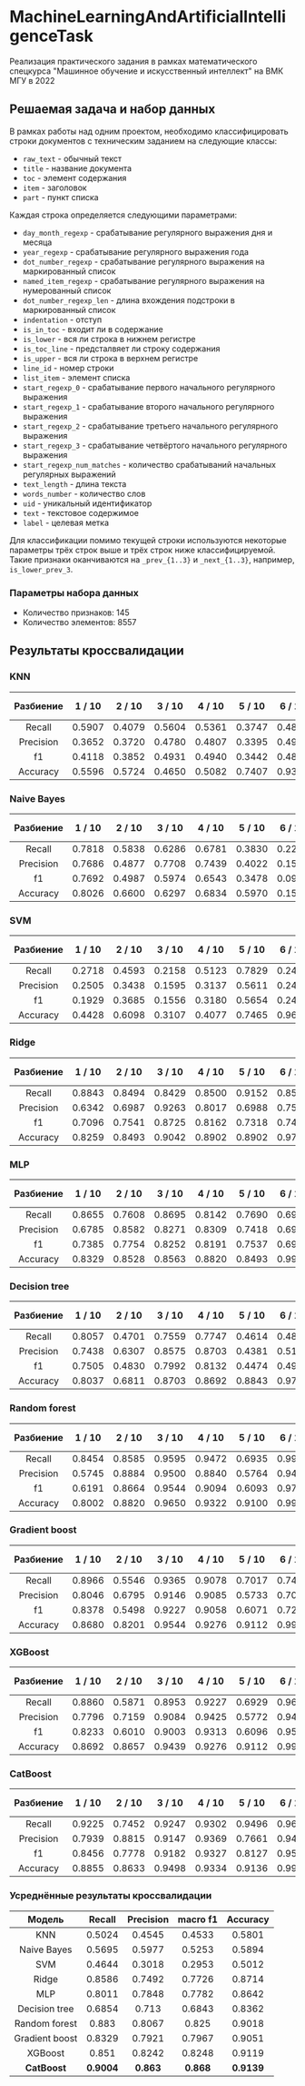 # MachineLearningAndArtificialIntelligenceTask
Реализация практического задания в рамках математического спецкурса "Машинное обучение и искусственный интеллект" на ВМК МГУ в 2022

## Решаемая задача и набор данных
В рамках работы над одним проектом, необходимо классифицировать строки документов с техническим заданием на следующие классы:

* `raw_text` - обычный текст
* `title` - название документа
* `toc` - элемент содержания
* `item` - заголовок
* `part` - пункт списка

Каждая строка определяется следующими параметрами:

* `day_month_regexp` - срабатывание регулярного выражения дня и месяца
* `year_regexp` - срабатывание регулярного выражения года
* `dot_number_regexp` - срабатывание регулярного выражения на маркированный список
* `named_item_regexp` - срабатывание регулярного выражения на нумерованный список
* `dot_number_regexp_len` - длина вхождения подстроки в маркированный список
* `indentation` - отступ
* `is_in_toc` - входит ли в содержание
* `is_lower` - вся ли строка в нижнем регистре
* `is_toc_line` - предсталвяет ли строку содержания
* `is_upper` - вся ли строка в верхнем регистре
* `line_id` - номер строки
* `list_item` - элемент списка
* `start_regexp_0` - срабатывание первого начального регулярного выражения
* `start_regexp_1` - срабатывание второго начального регулярного выражения
* `start_regexp_2` - срабатывание третьего начального регулярного выражения
* `start_regexp_3` - срабатывание четвёртого начального регулярного выражения
* `start_regexp_num_matches` - количество срабатываний начальных регулярных выражений
* `text_length` - длина текста
* `words_number` - количество слов
* `uid` - уникальный идентификатор
* `text` - текстовое содержимое
* `label` - целевая метка

Для классификации помимо текущей строки используются некоторые параметры трёх строк выше и трёх строк ниже классифицируемой. Такие признаки оканчиваются на `_prev_{1..3}` и `_next_{1..3}`, например, `is_lower_prev_3`.

### Параметры набора данных

* Количество признаков: 145
* Количество элементов: 8557

## Результаты кроссвалидации
### KNN
| Разбиение  |    1 / 10 |     2 / 10 |     3 / 10 |     4 / 10 |     5 / 10 |     6 / 10 |     7 / 10 |     8 / 10 |     9 / 10 |    10 / 10 |  в среднем |
|       :-:  |       :-: |        :-: |        :-: |        :-: |        :-: |        :-: |        :-: |        :-: |        :-: |        :-: |        :-: |
| Recall     |    0.5907 |     0.4079 |     0.5604 |     0.5361 |     0.3747 |     0.4846 |     0.5238 |     0.4610 |     0.5233 |     0.5613 |     0.5024 |
| Precision  |    0.3652 |     0.3720 |     0.4780 |     0.4807 |     0.3395 |     0.4923 |     0.5014 |     0.4358 |     0.5316 |     0.5487 |     0.4545 |
| f1         |    0.4118 |     0.3852 |     0.4931 |     0.4940 |     0.3442 |     0.4880 |     0.4878 |     0.4097 |     0.4812 |     0.5377 |     0.4533 |
| Accuracy   |    0.5596 |     0.5724 |     0.4650 |     0.5082 |     0.7407 |     0.9311 |     0.4947 |     0.4807 |     0.4901 |     0.5591 |     0.5801 |

### Naive Bayes
| Разбиение  |    1 / 10 |     2 / 10 |     3 / 10 |     4 / 10 |     5 / 10 |     6 / 10 |     7 / 10 |     8 / 10 |     9 / 10 |    10 / 10 |  в среднем |
|       :-:  |       :-: |        :-: |        :-: |        :-: |        :-: |        :-: |        :-: |        :-: |        :-: |        :-: |        :-: |
| Recall     |    0.7818 |     0.5838 |     0.6286 |     0.6781 |     0.3830 |     0.2296 |     0.6465 |     0.5510 |     0.6772 |     0.5349 |     0.5695 |
| Precision  |    0.7686 |     0.4877 |     0.7708 |     0.7439 |     0.4022 |     0.1581 |     0.6810 |     0.6088 |     0.7222 |     0.6333 |     0.5977 |
| f1         |    0.7692 |     0.4987 |     0.5974 |     0.6543 |     0.3478 |     0.0991 |     0.5810 |     0.5132 |     0.6619 |     0.5304 |     0.5253 |
| Accuracy   |    0.8026 |     0.6600 |     0.6297 |     0.6834 |     0.5970 |     0.1542 |     0.6211 |     0.5485 |     0.6468 |     0.5509 |     0.5894 |

### SVM
| Разбиение  |    1 / 10 |     2 / 10 |     3 / 10 |     4 / 10 |     5 / 10 |     6 / 10 |     7 / 10 |     8 / 10 |     9 / 10 |    10 / 10 |  в среднем |
|       :-:  |       :-: |        :-: |        :-: |        :-: |        :-: |        :-: |        :-: |        :-: |        :-: |        :-: |        :-: |
| Recall     |    0.2718 |     0.4593 |     0.2158 |     0.5123 |     0.7829 |     0.2418 |     0.4918 |     0.5742 |     0.4420 |     0.6520 |     0.4644 |
| Precision  |    0.2505 |     0.3438 |     0.1595 |     0.3137 |     0.5611 |     0.2491 |     0.2477 |     0.3474 |     0.2246 |     0.3205 |     0.3018 |
| f1         |    0.1929 |     0.3685 |     0.1556 |     0.3180 |     0.5654 |     0.2454 |     0.2325 |     0.3416 |     0.2029 |     0.3305 |     0.2953 |
| Accuracy   |    0.4428 |     0.6098 |     0.3107 |     0.4077 |     0.7465 |     0.9638 |     0.3778 |     0.4398 |     0.3029 |     0.4105 |     0.5012 |

### Ridge
| Разбиение  |    1 / 10 |     2 / 10 |     3 / 10 |     4 / 10 |     5 / 10 |     6 / 10 |     7 / 10 |     8 / 10 |     9 / 10 |    10 / 10 |  в среднем |
|       :-:  |       :-: |        :-: |        :-: |        :-: |        :-: |        :-: |        :-: |        :-: |        :-: |        :-: |        :-: |
| Recall     |    0.8843 |     0.8494 |     0.8429 |     0.8500 |     0.9152 |     0.8520 |     0.8733 |     0.8378 |     0.8316 |     0.8498 |     0.8586 |
| Precision  |    0.6342 |     0.6987 |     0.9263 |     0.8017 |     0.6988 |     0.7500 |     0.7550 |     0.6750 |     0.7789 |     0.7731 |     0.7492 |
| f1         |    0.7096 |     0.7541 |     0.8725 |     0.8162 |     0.7318 |     0.7409 |     0.7795 |     0.7213 |     0.7989 |     0.8010 |     0.7726 |
| Accuracy   |    0.8259 |     0.8493 |     0.9042 |     0.8902 |     0.8902 |     0.9778 |     0.8374 |     0.8444 |     0.8468 |     0.8480 |     0.8714 |

### MLP
| Разбиение  |    1 / 10 |     2 / 10 |     3 / 10 |     4 / 10 |     5 / 10 |     6 / 10 |     7 / 10 |     8 / 10 |     9 / 10 |    10 / 10 |  в среднем |
|       :-:  |       :-: |        :-: |        :-: |        :-: |        :-: |        :-: |        :-: |        :-: |        :-: |        :-: |        :-: |
| Recall     |    0.8655 |     0.7608 |     0.8695 |     0.8142 |     0.7690 |     0.6994 |     0.8812 |     0.7854 |     0.7884 |     0.7777 |     0.8011 |
| Precision  |    0.6785 |     0.8582 |     0.8271 |     0.8309 |     0.7418 |     0.6953 |     0.8481 |     0.7304 |     0.8669 |     0.7708 |     0.7848 |
| f1         |    0.7385 |     0.7754 |     0.8252 |     0.8191 |     0.7537 |     0.6960 |     0.8593 |     0.7442 |     0.8113 |     0.7591 |     0.7782 |
| Accuracy   |    0.8329 |     0.8528 |     0.8563 |     0.8820 |     0.8493 |     0.9942 |     0.8795 |     0.8281 |     0.8842 |     0.7825 |     0.8642 |

### Decision tree
| Разбиение  |    1 / 10 |     2 / 10 |     3 / 10 |     4 / 10 |     5 / 10 |     6 / 10 |     7 / 10 |     8 / 10 |     9 / 10 |    10 / 10 |  в среднем |
|       :-:  |       :-: |        :-: |        :-: |        :-: |        :-: |        :-: |        :-: |        :-: |        :-: |        :-: |        :-: |
| Recall     |    0.8057 |     0.4701 |     0.7559 |     0.7747 |     0.4614 |     0.4834 |     0.8321 |     0.7394 |     0.7724 |     0.7592 |     0.6854 |
| Precision  |    0.7438 |     0.6307 |     0.8575 |     0.8703 |     0.4381 |     0.5103 |     0.7972 |     0.6595 |     0.8520 |     0.7705 |     0.7130 |
| f1         |    0.7505 |     0.4830 |     0.7992 |     0.8132 |     0.4474 |     0.4920 |     0.8095 |     0.6842 |     0.8009 |     0.7633 |     0.6843 |
| Accuracy   |    0.8037 |     0.6811 |     0.8703 |     0.8692 |     0.8843 |     0.9778 |     0.8491 |     0.7778 |     0.8491 |     0.8000 |     0.8362 |

### Random forest
| Разбиение  |    1 / 10 |     2 / 10 |     3 / 10 |     4 / 10 |     5 / 10 |     6 / 10 |     7 / 10 |     8 / 10 |     9 / 10 |    10 / 10 |  в среднем |
|       :-:  |       :-: |        :-: |        :-: |        :-: |        :-: |        :-: |        :-: |        :-: |        :-: |        :-: |        :-: |
| Recall     |    0.8454 |     0.8585 |     0.9595 |     0.9472 |     0.6935 |     0.9992 |     0.9081 |     0.9225 |     0.8507 |     0.8451 |     0.8830 |
| Precision  |    0.5745 |     0.8884 |     0.9500 |     0.8840 |     0.5764 |     0.9454 |     0.8371 |     0.7261 |     0.8948 |     0.7898 |     0.8067 |
| f1         |    0.6191 |     0.8664 |     0.9544 |     0.9094 |     0.6093 |     0.9710 |     0.8646 |     0.7792 |     0.8639 |     0.8123 |     0.8250 |
| Accuracy   |    0.8002 |     0.8820 |     0.9650 |     0.9322 |     0.9100 |     0.9977 |     0.8959 |     0.8830 |     0.8982 |     0.8538 |     0.9018 |

### Gradient boost
| Разбиение  |    1 / 10 |     2 / 10 |     3 / 10 |     4 / 10 |     5 / 10 |     6 / 10 |     7 / 10 |     8 / 10 |     9 / 10 |    10 / 10 |  в среднем |
|       :-:  |       :-: |        :-: |        :-: |        :-: |        :-: |        :-: |        :-: |        :-: |        :-: |        :-: |        :-: |
| Recall     |    0.8966 |     0.5546 |     0.9365 |     0.9078 |     0.7017 |     0.7494 |     0.9247 |     0.8797 |     0.8897 |     0.8885 |     0.8329 |
| Precision  |    0.8046 |     0.6795 |     0.9146 |     0.9085 |     0.5733 |     0.7079 |     0.8488 |     0.7453 |     0.9142 |     0.8243 |     0.7921 |
| f1         |    0.8378 |     0.5498 |     0.9227 |     0.9058 |     0.6071 |     0.7276 |     0.8787 |     0.7891 |     0.8981 |     0.8504 |     0.7967 |
| Accuracy   |    0.8680 |     0.8201 |     0.9544 |     0.9276 |     0.9112 |     0.9930 |     0.9099 |     0.8655 |     0.9170 |     0.8842 |     0.9051 |

### XGBoost
| Разбиение  |    1 / 10 |     2 / 10 |     3 / 10 |     4 / 10 |     5 / 10 |     6 / 10 |     7 / 10 |     8 / 10 |     9 / 10 |    10 / 10 |  в среднем |
|       :-:  |       :-: |        :-: |        :-: |        :-: |        :-: |        :-: |        :-: |        :-: |        :-: |        :-: |        :-: |
| Recall     |    0.8860 |     0.5871 |     0.8953 |     0.9227 |     0.6929 |     0.9622 |     0.9202 |     0.9033 |     0.8866 |     0.8535 |     0.8510 |
| Precision  |    0.7796 |     0.7159 |     0.9084 |     0.9425 |     0.5772 |     0.9450 |     0.8560 |     0.7561 |     0.9182 |     0.8428 |     0.8242 |
| f1         |    0.8233 |     0.6010 |     0.9003 |     0.9313 |     0.6096 |     0.9534 |     0.8800 |     0.8033 |     0.8990 |     0.8469 |     0.8248 |
| Accuracy   |    0.8692 |     0.8657 |     0.9439 |     0.9276 |     0.9112 |     0.9965 |     0.9123 |     0.8678 |     0.9427 |     0.8819 |     0.9119 |

### CatBoost
| Разбиение  |    1 / 10 |     2 / 10 |     3 / 10 |     4 / 10 |     5 / 10 |     6 / 10 |     7 / 10 |     8 / 10 |     9 / 10 |    10 / 10 |  в среднем |
|       :-:  |       :-: |        :-: |        :-: |        :-: |        :-: |        :-: |        :-: |        :-: |        :-: |        :-: |        :-: |
| Recall     |    0.9225 |     0.7452 |     0.9247 |     0.9302 |     0.9496 |     0.9622 |     0.9249 |     0.9245 |     0.8747 |     0.8457 |     0.9004 |
| Precision  |    0.7939 |     0.8815 |     0.9147 |     0.9369 |     0.7661 |     0.9450 |     0.8560 |     0.7866 |     0.9354 |     0.8141 |     0.8630 |
| f1         |    0.8456 |     0.7778 |     0.9182 |     0.9327 |     0.8127 |     0.9534 |     0.8814 |     0.8329 |     0.8970 |     0.8282 |     0.8680 |
| Accuracy   |    0.8855 |     0.8633 |     0.9498 |     0.9334 |     0.9136 |     0.9965 |     0.9088 |     0.8901 |     0.9298 |     0.8678 |     0.9139 |

### Усреднённые результаты кроссвалидации
|           Модель           | Recall | Precision | macro f1 | Accuracy |
|                        :-: |    :-: |       :-: |      :-: |      :-: |
| KNN                        | 0.5024 |    0.4545 |   0.4533 |   0.5801 |
| Naive Bayes                | 0.5695 |    0.5977 |   0.5253 |   0.5894 |
| SVM                        | 0.4644 |    0.3018 |   0.2953 |   0.5012 |
| Ridge                      | 0.8586 |    0.7492 |   0.7726 |   0.8714 |
| MLP                        | 0.8011 |    0.7848 |   0.7782 |   0.8642 |
| Decision tree              | 0.6854 |     0.713 |   0.6843 |   0.8362 |
| Random forest              |  0.883 |    0.8067 |    0.825 |   0.9018 |
| Gradient boost             | 0.8329 |    0.7921 |   0.7967 |   0.9051 |
| XGBoost                    |  0.851 |    0.8242 |   0.8248 |   0.9119 |
| **CatBoost**                   | **0.9004** |     **0.863** |    **0.868** |   **0.9139** |
